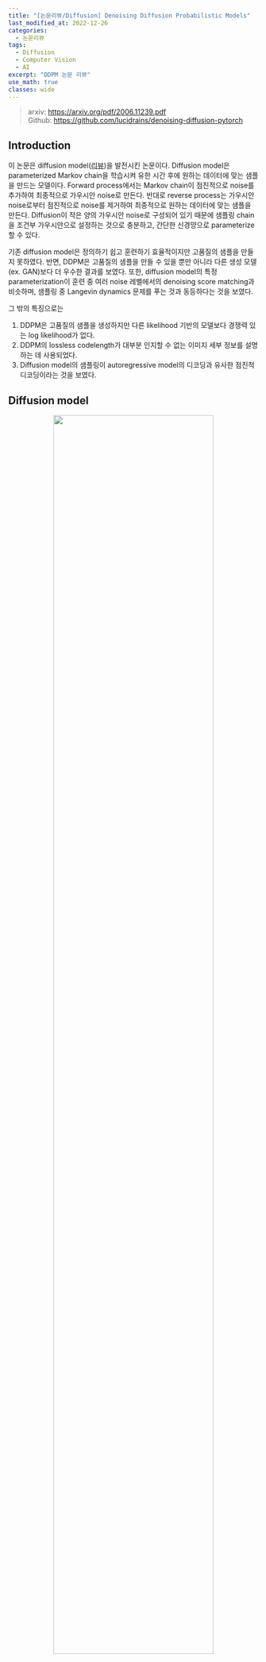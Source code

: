 ```yaml
---
title: "[논문리뷰/Diffusion] Denoising Diffusion Probabilistic Models"
last_modified_at: 2022-12-26
categories:
  - 논문리뷰
tags:
  - Diffusion
  - Computer Vision
  - AI
excerpt: "DDPM 논문 리뷰"
use_math: true
classes: wide
---
```


> arxiv: <https://arxiv.org/pdf/2006.11239.pdf>  
> Github: <https://github.com/lucidrains/denoising-diffusion-pytorch>

## Introduction
이 논문은 diffusion model([리뷰](https://kimjy99.github.io/논문리뷰/dul-nt/))을 발전시킨 논문이다. Diffusion model은 parameterized Markov chain을 학습시켜 유한 시간 후에 원하는 데이터에 맞는 샘플을 만드는 모델이다. Forward process에서는 Markov chain이 점진적으로 noise를 추가하여 최종적으로 가우시안 noise로 만든다. 반대로 reverse process는 가우시안 noise로부터 점진적으로 noise를 제거하여 최종적으로 원하는 데이터에 맞는 샘플을 만든다. Diffusion이 작은 양의 가우시안 noise로 구성되어 있기 때문에 샘플링 chain을 조건부 가우시안으로 설정하는 것으로 충분하고, 간단한 신경먕으로 parameterize할 수 있다. 

기존 diffusion model은 정의하기 쉽고 훈련하기 효율적이지만 고품질의 샘플을 만들지 못하였다. 반면, DDPM은 고품질의 샘플을 만들 수 있을 뿐만 아니라 다른 생성 모델 (ex. GAN)보다 더 우수한 결과를 보였다. 또한, diffusion model의 특정 parameterization이 훈련 중 여러 noise 레벨에서의 denoising score matching과 비슷하며, 샘플링 중 Langevin dynamics 문제를 푸는 것과 동등하다는 것을 보였다.  

그 밖의 특징으로는
1. DDPM은 고품질의 샘플을 생성하지만 다른 likelihood 기반의 모델보다 경쟁력 있는 log likelihood가 없다.
2. DDPM의 lossless codelength가 대부분 인지할 수 없는 이미지 세부 정보를 설명하는 데 사용되었다. 
3. Diffusion model의 샘플링이 autoregressive model의 디코딩과 유사한 점진적 디코딩이라는 것을 보였다. 

## Diffusion model

<center><img src='{{"/assets/img/ddpm/ddpm-graph.PNG" | relative_url}}' width="80%"></center>

Diffusion model은 $p_\theta (x_0) := \int p_\theta (x_{0:T}) dx_{1:T}$로 정의한다. $x_1, \cdots, x_T$는 데이터 $x_0 \sim q(x_0 )$와 같은 크기이다. Joint distribution (결합 분포) $p_\theta (x_{0:T})$는 reverse process라 불리며, $p(x_T ) = \mathcal{N} (x_T ; 0, I )$에서 시작하는 Gaussian transition으로 이루어진 Markov chain으로 정의된다. 

$$
\begin{equation}
p_\theta (x_{0:T}) := p(x_T) \prod_{t=1}^T p_\theta (x_{t-1}|x_{t}) \\
p_\theta (x_{t-1}|x_{t}) := \mathcal{N} (x_{t-1} ; \mu_\theta (x_t , t), \Sigma_\theta (x_t , t))
\end{equation}
$$

<br>
Diffusion model이 다른 latent variable model과 다른 점은 forward process 혹은 diffusion process라 불리는 approximate posterior $q(x_{1:T}|x_0)$가
$\beta_1, \cdots, \beta_T$에 따라 가우시안 noise를 점진적으로 추가하는 Markov chain이라는 것이다. 

$$
\begin{equation}
q (x_{1:T}|x_0) := \prod_{t=1}^T q (x_{t}|x_{t-1}) \\
q (x_{t}|x_{t-1}) := \mathcal{N} (x_{t} ; \sqrt{1-\beta_t} x_{t-1}, \beta_t I)
\end{equation}
$$

학습은 negative log likelihood에 대한 일반적인 variational bound을 최적화하는 것으로 진행된다. 

$$
\begin{equation}
L:= \mathbb{E} [-\log p_\theta (x_0)] \le \mathbb{E}_q \bigg[ -\log \frac{p_\theta (x_{0:T})}{q(x_{1:T}|x_0)} \bigg]
\le \mathbb{E}_q \bigg[ -\log p(x_T) - \sum_{t \ge 1} \log \frac{p_\theta (x_{t-1}|x_t)}{q(x_t|x_{t-1})} \bigg]
\end{equation}
$$

$\beta_t$는 reparameterization으로 학습하거나 hyper-parameter로 상수로 둘 수 있다. 또한 $\beta_t$가 충분히 작으면 forward process와 reverse process가 같은 함수 형태이므로 reverse process의 표현력은
$p_\theta (x_{t-1}|x_t)$에서 가우시안 conditional의 선택에 따라 부분적으로 보장된다. 

Forward process에서 주목할만한 것은 closed form으로 임의의 시간 $t$에서 샘플링 $x_t$가 가능하다는 것이다.

$$
\begin{equation}
\alpha_t := 1-\beta_t, \quad \bar{\alpha_t} := \prod_{s=1}^t \alpha_s \\
q(x_t | x_0) = \mathcal{N} (x_t ; \sqrt{\bar{\alpha_t}} x_0 , (1-\bar{\alpha_t})I)
\end{equation}
$$

<details>
<summary> 증명) </summary>

<hr style='border:2px solid black'>
$q (x_{t}|x_{t-1}) = \mathcal{N} (x_{t} ; \sqrt{1-\beta_t} x_{t-1}, \beta_t I)$이므로

$$
\begin{aligned}
x_t &= \sqrt{1-\beta_t} x_{t-1} + \sqrt{\beta_t} \epsilon_{t-1} & (\epsilon_{t-1} \sim \mathcal{N} (0, I)) \\
&= \sqrt{\alpha_t} x_{t-1} + \sqrt{1-\alpha_t} \epsilon_{t-1} \\
&= \sqrt{\alpha_t} (\sqrt{\alpha_{t-1}} x_{t-2} + \sqrt{1-\alpha_{t-1}} \epsilon_{t-2}) + \sqrt{1-\alpha_t} \epsilon_{t-1} & (\epsilon_{t-2} \sim \mathcal{N}(0, I))\\
&= \sqrt{\alpha_t \alpha_{t-1}} x_{t-2} + \sqrt{\alpha_t (1-\alpha_{t-1})} \epsilon_{t-2} + \sqrt{1-\alpha_t} \epsilon_{t-1} \\
\end{aligned}
$$

$\alpha_t (1-\alpha_{t-1}) + 1-\alpha_t = 1 - \alpha_t \alpha_{t-1}$이므로 $\sqrt{\alpha_t (1-\alpha_{t-1})} \epsilon_{t-2} + \sqrt{1-\alpha_t} \epsilon_{t-1} \sim \mathcal{N}(0, (1 - \alpha_t \alpha_{t-1})I)$이고 대입하면, 

$$
\begin{aligned}
x_t &= \sqrt{\alpha_t \alpha_{t-1}} x_{t-2} + \sqrt{1 - \alpha_t \alpha_{t-1}} \epsilon'_{t-2} & (\epsilon'_{t-2} \sim \mathcal{N}(0, I)) \\
&= \sqrt{\alpha_t \alpha_{t-1} \alpha_{t-2}} x_{t-3} + \sqrt{1 - \alpha_t \alpha_{t-1} \alpha_{t-2}} \epsilon'_{t-3} & (\epsilon'_{t-3} \sim \mathcal{N}(0, I)) \\
&= \cdots \\
&= \sqrt{\bar{\alpha}_t} x_{0} + \sqrt{1 - \bar{\alpha}_t} \epsilon'_{0} & (\epsilon'_{0} \sim \mathcal{N}(0, I))
\end{aligned}
$$

<br>
따라서, $q(x_t | x_0) = \mathcal{N} (x_t ; \sqrt{\bar{\alpha}_t} x_0 , (1-\bar{\alpha}_t)I)$이다.  
<hr style='border:2px solid black'>
</details>

<br>
한 번에 샘플링이 가능하므로 stochastic gradient descent을 이용하여 효율적인 학습이 가능하다. $L$을 다음과 같이 다시 쓰면 분산 감소로 인해 추가 개선이 가능하다. 

$$
\begin{equation}
L = \mathbb{E}_q \bigg[ \underbrace{D_{KL} (q(x_T | x_0) \; || \; p(x_T))}_{L_T}
+ \sum_{t>1} \underbrace{D_{KL} (q(x_{t-1} | x_t , x_0) \; || \; p_\theta (x_{t-1} | x_t))}_{L_{t-1}}
\underbrace{- \log p_\theta (x_0 | x_1)}_{L_0} \bigg]
\end{equation}
$$

위 식은 KL divergence으로 forward process posterior (ground truth)와 $p_\theta (x_{t-1} \vert x_t)$를 직접 비교하며, 이는 tractable하다. 두 가우시안 분포에 대한 KL Divergence는 closed form으로 된 Rao-Blackwellized 방식으로 계산할 수 있기 때문에 $L$을 쉽게 계산할 수 있다. 

$q(x_{t-1} \vert x_t, x_0)$는 다음 식으로 계산할 수 있다. 

$$
\begin{aligned}
q (x_{t-1} | x_t, x_0) &= \mathcal{N} (x_{t-1} ; \tilde{\mu_t} (x_t, x_0), \tilde{\beta_t} I), \\
\rm{where} \quad \tilde{\mu_t} (x_t, x_0) &:= \frac{\sqrt{\bar{\alpha}_{t-1}} \beta_t}{1-\bar{\alpha}_t} x_0 + \frac{\sqrt{\alpha_t}(1-\bar{\alpha}_{t-1})}{1-\bar{\alpha}_t} x_t
\quad \rm{and} \quad \tilde{\beta_t} := \frac{1-\bar{\alpha}_{t-1}}{1-\bar{\alpha}_t} \beta_t
\end{aligned}
$$

<details>
<summary> 증명) </summary>

<hr style='border:2px solid black'>

$$
\begin{aligned}
q(x_{t-1} | x_t, x_0) &= q(x_t | x_{t-1}, x_0) \frac{q(x_{t-1} | x_0)}{q(x_t | x_0)} \\
& \propto \exp \bigg(- \frac{1}{2} (\frac{(x_t - \sqrt{\alpha_t} x_{t-1})^2}{\beta_t}
+ \frac{(x_{t-1} - \sqrt{\bar{\alpha}_{t-1}} x_0)^2}{1-\bar{\alpha}_{t-1}}
- \frac{(x_t - \sqrt{\bar{\alpha}_{t}} x_0)^2}{1-\bar{\alpha}_{t}}) \bigg) \\
&= \exp \bigg(- \frac{1}{2} (\frac{x_t^2 - 2\sqrt{\alpha_t} x_t x_{t-1} + \alpha_t x_{t-1}^2}{\beta_t}
+ \frac{x_{t-1}^2 - 2\sqrt{\bar{\alpha}_{t-1}} x_{t-1} x_0 + \bar{\alpha}_{t-1} x_0^2}{1-\bar{\alpha}_{t-1}}
- \frac{(x_t - \sqrt{\bar{\alpha}_{t}} x_0)^2}{1-\bar{\alpha}_{t}}) \bigg) \\
&= \exp \bigg(- \frac{1}{2} ((\frac{\alpha_t}{\beta_t} + \frac{1}{1-\bar{\alpha}_{t-1}}) x_{t-1}^2
- 2(\frac{\sqrt{\alpha_t}}{\beta_t}x_t + \frac{\sqrt{\bar{\alpha}_{t-1}}}{1-\bar{\alpha}_{t-1}} x_0) x_{t-1}
+ C(x_t, x_0)) \bigg) \\
&= A(x_t, x_0) \exp \bigg( -\frac{1}{2 \tilde{\beta}_t} (x_{t-1} - \tilde{\mu}_t (x_t, x_0))^2 \bigg) \\
\tilde{\beta}_t &= 1 / \bigg( \frac{\alpha_t}{\beta_t} + \frac{1}{1-\bar{\alpha}_{t-1}} \bigg)
= \frac{\beta_t (1-\bar{\alpha}_{t-1})}{\alpha_t (1-\bar{\alpha}_{t-1}) + \beta_t}
= \frac{\beta_t (1-\bar{\alpha}_{t-1})}{\alpha_t -\alpha_t \bar{\alpha}_{t-1} + \beta_t}
= \frac{1-\bar{\alpha}_{t-1}}{1 - \bar{\alpha}_t} \beta_t \\
\tilde{\mu_t} (x_t, x_0) &= (\frac{\sqrt{\alpha_t}}{\beta_t}x_t + \frac{\sqrt{\bar{\alpha}_{t-1}}}{1-\bar{\alpha}_{t-1}} x_0) \tilde{\beta}_t
= (\frac{\sqrt{\alpha_t}}{\beta_t}x_t + \frac{\sqrt{\bar{\alpha}_{t-1}}}{1-\bar{\alpha}_{t-1}} x_0) \frac{1-\bar{\alpha}_{t-1}}{1 - \bar{\alpha}_t} \beta_t \\
&= \frac{\sqrt{\bar{\alpha}_{t-1}} \beta_t}{1-\bar{\alpha}_t} x_0 + \frac{\sqrt{\alpha_t}(1-\bar{\alpha}_{t-1})}{1-\bar{\alpha}_t} x_t
\end{aligned}
$$

<hr style='border:2px solid black'>
</details>

<br>
위와 같이 $q(x_{t-1} \vert x_t)$는 계산하기 어렵지만 $q(x_{t-1} \vert x_t, x_0)$는 쉽게 계산할 수 있다. 즉, $x_t$에서 $x_{t-1}$을 바로 구하는 것은 어렵지만 $x_0$를 조건으로 주면 쉽게 구할 수 있다. 

##  Diffusion models and denoising autoencoders
### 1. Forward process와 $L_T$

실험에서 forward process의 분산 $\beta_t$을 상수로 고정할 것이기 때문에 approximate posterior $q$에는 학습되는 파라미터가 없다. 따라서 학습 중에 $L_T$는 상수이므로 무시할 수 있다. 

### 2. Reverse process와 $L_{1:T-1}$

$1 < t \le T$에 대한 $p_\theta (x_{t-1} \vert x_t) = \mathcal{N} (x_{t-1} ; \mu_\theta (x_t, t) ; \Sigma_\theta (x_t, t))$을 다음과 같이 설정하였다. 

1. $\Sigma_\theta (x_t, t) = \sigma_t^2 I$로 두었으며, $\sigma_t$는 학습하지 않는 $t$에 의존하는 상수이다. 실험을 해 본 결과, $\sigma_t^2 = \beta_t$나 $\sigma_t^2 = \tilde{\beta_t}$로 두어도 비슷한 결과가 나온다고 한다.  
2. $\mu_\theta (x_t, t)$를 나타내기 위해 특정 parameterization을 제안한다. $p_\theta (x_{t-1}\vert x_t) = \mathcal{N} (x_{t-1} ; \mu_\theta (x_t, t), \sigma_t^2 I)$에 대하여 다음과 같이 쓸 수 있다.  

$$
\begin{equation}
L_{t-1} = \mathbb{E}_q \bigg[ \frac{1}{2\sigma_t^2} \| \tilde{\mu_t} (x_t, x_0) - \mu_\theta (x_t, t) \|^2 \bigg] + C
\end{equation}
$$

<details>
<summary> 증명) </summary>

<hr style='border:2px solid black'>
$q(x) = \mathcal{N} (\mu_1, \sigma_1^2)$이고 $p(x) = \mathcal{N} (\mu_2, \sigma_2^2)$이라고 하면 KL divergence는 다음과 같다. 

$$
\begin{equation}
D_{KL} (q \| p) = - \int q(x) \log p(x) dx + \int q(x) \log q(x) dx
\end{equation}
$$

$$
\begin{aligned}
- \int q(x) \log p(x) dx &= - \int q(x) \log \frac{1}{(2\pi \sigma_2^2)^{(1/2)}} e^{- \frac{(x-\mu_2)^2}{2\sigma_2^2}} dx \\
&= \frac{1}{2} \log (2\pi \sigma_2^2) - \int q(x) \bigg( - \frac{(x-\mu_2)^2}{2\sigma_2^2} \bigg) dx \\
&= \frac{1}{2} \log (2\pi \sigma_2^2) + \frac{\int q(x) x^2 dx - \int q(x) 2x\mu_2 dx + \int q(x)\mu_2^2 dx}{2\sigma_2^2} \\
&= \frac{1}{2} \log (2\pi \sigma_2^2) + \frac{\langle x^2 \rangle - 2\langle x \rangle \mu_2 + \mu_2^2}{2\sigma_2^2} \\
&= \frac{1}{2} \log (2\pi \sigma_2^2) + \frac{\sigma_1^2 + \mu_1^2 - 2 \mu_1 \mu_2 + \mu_2^2}{2\sigma_2^2} \\
&= \frac{1}{2} \log (2\pi \sigma_2^2) + \frac{\sigma_1^2 + (\mu_1 - \mu_2)^2}{2\sigma_2^2} \\
\end{aligned}
$$

$$
\begin{aligned}
D_{KL} (q \| p) &= \frac{1}{2} \log (2\pi \sigma_2^2) + \frac{\sigma_1^2 + (\mu_1 - \mu_2)^2}{2\sigma_2^2} - \frac{1}{2} \log (2\pi \sigma_1^2) - \frac{1}{2} \\
&= \frac{1}{2} \log ( \frac{\sigma_2^2}{\sigma_1^2}) + \frac{\sigma_1^2 - \sigma_2^2 + (\mu_1 - \mu_2)^2}{2\sigma_2^2} \\
\end{aligned}
$$

$q (x_{t-1} \vert x_t, x_0) = \mathcal{N} (x_{t-1} ; \tilde{\mu_t} (x_t, x_0), \sigma_t^2 I)$이고 $p_\theta (x_{t-1} \vert x_t) = \mathcal{N} (x_{t-1} ; \mu_\theta (x_t, t), \sigma_t^2 I)$이므로 $\mu_1 = \tilde{\mu_t} (x_t, x_0)$, $\mu_2 = \mu_\theta (x_t, t)$, $\sigma_1^2 = \sigma_2^2 = \sigma_t^2$를 $L_{t-1}$에 대입하면 다음과 같다. 

$$
\begin{aligned}
L_{t-1} &= \mathbb{E}_q \bigg[ D_{KL} (q(x_{t-1} | x_t , x_0) \; || \; p_\theta (x_{t-1} | x_t)) \bigg] \\
&= \mathbb{E}_q \bigg[ \frac{1}{2} \log ( \frac{\sigma_t^2}{\sigma_t^2}) + \frac{\sigma_t^2 - \sigma_t^2 + (\tilde{\mu_t} (x_t, x_0) - \mu_\theta (x_t, t))^2}{2\sigma_2^2} \bigg] + C \\
&= \mathbb{E}_q \bigg[ \frac{1}{2\sigma_t^2} \| \tilde{\mu_t} (x_t, x_0) - \mu_\theta (x_t, t) \|^2 \bigg] + C \\
\end{aligned}
$$

<hr style='border:2px solid black'>
</details>

<br>
$C$는 $\theta$에 독립적인 상수이다. 따라서 $L_{t-1}$은 ground truth $\tilde{\mu_t}$에 $\mu_\theta$가 가까워지도록 학습된다. 샘플링하는 식

$$
\begin{equation}
x_t(x_0, \epsilon) = \sqrt{\bar{\alpha}_t} x_0 + \sqrt{1-\bar{\alpha}_t}\epsilon, \quad \epsilon \sim \mathcal{N}(0,I)
\end{equation}
$$

을 변형하면

$$
\begin{equation}
x_0 = \frac{1}{\sqrt{\bar{\alpha}_t}} (x_t(x_0, \epsilon) - \sqrt{1-\bar{\alpha}_t}\epsilon)
\end{equation}
$$

이고 $\tilde{\mu_t} (x_t, x_0)$에 대입하여 정리하면 다음과 같다. 

$$
\begin{aligned}
\tilde{\mu_t} (x_t, x_0) &= \frac{\sqrt{\bar{\alpha}_{t-1}} \beta_t}{1-\bar{\alpha}_t} x_0 + \frac{\sqrt{\alpha_t}(1-\bar{\alpha}_{t-1})}{1-\bar{\alpha}_t} x_t \\
&= \frac{\sqrt{\bar{\alpha}_{t-1}} \beta_t}{1-\bar{\alpha}_t} \frac{1}{\sqrt{\bar{\alpha}_t}} (x_t(x_0, \epsilon) - \sqrt{1-\bar{\alpha}_t}\epsilon) + \frac{\sqrt{\alpha_t}(1-\bar{\alpha}_{t-1})}{1-\bar{\alpha}_t} x_t \\
&= \bigg( \frac{\sqrt{\bar{\alpha}_{t-1}}}{\sqrt{\bar{\alpha}_t}} \frac{\beta_t}{1-\bar{\alpha}_t} + \frac{1}{\sqrt{\alpha_t}} \frac{\alpha_t(1-\bar{\alpha}_{t-1})}{1-\bar{\alpha}_t} \bigg) x_t(x_0, \epsilon) - \frac{\sqrt{\bar{\alpha}_{t-1}}}{\sqrt{\bar{\alpha}_t}} \frac{\beta_t}{\sqrt{1-\bar{\alpha}_t}} \epsilon\\
&= \frac{1}{\sqrt{\alpha_t}} \bigg(\bigg( \frac{\beta_t + \alpha_t - \alpha_t \bar{\alpha}_{t-1}}{1-\bar{\alpha}_t} \bigg) x_t(x_0, \epsilon) - \frac{\beta_t}{\sqrt{1-\bar{\alpha}_t}} \epsilon \bigg) \\
&= \frac{1}{\sqrt{\alpha_t}} \bigg( x_t(x_0, \epsilon) - \frac{\beta_t}{\sqrt{1-\bar{\alpha}_t}} \epsilon \bigg) \\
L_{t-1} - C &= \mathbb{E}_{x_0, \epsilon} \bigg[ \frac{1}{2\sigma_t^2} \bigg\| \frac{1}{\sqrt{\alpha_t}} \bigg( x_t(x_0, \epsilon) - \frac{\beta_t}{\sqrt{1-\bar{\alpha}_t}} \epsilon \bigg) - \mu_\theta (x_t(x_0, \epsilon), t) \bigg\|^2 \bigg]
\end{aligned}
$$

$\mu_\theta$의 경우 $x_t$는 forward process에서 만들어 모델의 입력으로 줄 수 있기 때문에 $\tilde{\mu}_t$를 이용하여 다음과 같이 parameterization을 한다. 

$$
\begin{equation}
\mu_\theta (x_t, t) = \tilde{\mu}_t \bigg( x_t, \frac{1}{\sqrt{\bar{\alpha}_t}} (x_t - \sqrt{1-\bar{\alpha}_t} \epsilon_\theta (x_t)) \bigg)
= \frac{1}{\sqrt{\alpha_t}} \bigg( x_t - \frac{\beta_t}{\sqrt{1-\bar{\alpha}_t}} \epsilon_\theta (x_t, t) \bigg)
\end{equation}
$$

$\epsilon_\theta$는 $x_t$로부터 $\epsilon$을 예측하는 function approximator이다.

$x_{t-1} \sim p_\theta (x_{t-1} \vert x_t)$의 샘플링은 다음과 같이 진행된다. 

$$
\begin{equation}
x_{t-1} = \frac{1}{\sqrt{\alpha_t}} \bigg( x_t - \frac{\beta_t}{\sqrt{1- \bar{\alpha}_t}} \epsilon_\theta (x_t, t) \bigg) + \sigma_t z, \quad z \sim \mathcal{N} (0, I)
\end{equation}
$$

정리하면, 학습과 샘플링 과정은 다음 알고리즘과 같이 진행된다. 

<center><img src='{{"/assets/img/ddpm/ddpm-algorithm.PNG" | relative_url}}' width="80%"></center>

샘플링 과정 (Algorithm 2)은 데이터 밀도의 학습된 기울기로 $\epsilon_\theta$를 사용하는 Langevin 역학과 유사하다.

추가로, parameterization을 한 $\mu_\theta$를 objective function 식에 대입하면

$$
\begin{equation}
L_{t-1} - C = \mathbb{E}_{x_0, \epsilon} \bigg[ \frac{\beta_t^2}{2\sigma_t^2 \alpha_t (1-\bar{\alpha}_t)} \| \epsilon - \epsilon_\theta (\sqrt{\bar{\alpha}_t} + \sqrt{1-\bar{\alpha}_t} \epsilon, t) \|^2 \bigg]
\end{equation}
$$

인데, 이는 여러 noise 레벨에서의 denoising score matching과 유사하며 Langevin-like reverse process의 variational bound과 같다. 

### 3. Data scaling, reverse process decoder, and $L_0$

이미지 데이터는 0부터 255까지의 정수로 되어있고 -1부터 1까지의 실수로 선형적으로 스케일링되어 주어진다. 이를 통해 신경망(reverse process)이 표준 정규 prior $p(x_T)$에서 시작하여 언제나 스케일링된 이미지로 갈 수 있게 한다. 이산적인(discrete) log likelihood를 얻기 위하여 reverse process의 마지막 항 $L_0$를 가우시안 분포 $\mathcal{N} (x_0; \mu_\theta (x_1, 1), \sigma_1^2 I)$에서 나온 독립적인 discrete decoder로 설정하였다.  

$$
\begin{aligned}
p_\theta (x_0 | x_1) &= \prod_{i=1}^D \int_{\delta_{-} (x_0^i)}^{\delta_{+} (x_0^i)} \mathcal{N} (x; \mu_\theta^i (x_1, 1), \sigma_1^2) dx \\
\sigma_{+} (x) &= \cases{\infty & (x=1) \\ x + \frac{1}{255} & (x < 1)} \quad \sigma_{-} (x) &= \cases{-\infty & (x=-1) \\ x - \frac{1}{255} & (x > -1)}
\end{aligned}
$$

$D$는 데이터의 dimensionality이며 $i$는 각 좌표를 나타낸다. 

### 4. Simplified training objective
저자들은 training objective를 다음과 같이 simplification하였다. 

$$
\begin{equation}
L_{\rm{simple}} := \mathbb{E}_{t, x_0, \epsilon} \bigg[ \| \epsilon - \epsilon_\theta (\sqrt{\bar{\alpha}_t} + \sqrt{1-\bar{\alpha}_t} \epsilon, t) \|^2 \bigg]
\end{equation}
$$

여기서 $t$는 1과 T 사이에서 uniform하다. Simplified objective는 기존의 training objective에서 가중치를 제거한 형태이다. 이 가중치항은 $t$에 대한 함수로, $t$가 작을수록 큰 값을 가지기 때문에 $t$가 작을 때 더 큰 가중치가 부여되어 학습된다. 즉, 매우 작은 양의 noise가 있는 데이터에서 noise를 제거하는데 집중되어 학습된다. 따라서 매우 작은 $t$에서는 학습이 잘 진행되지만 큰 $t$에서는 학습이 잘 되지 않기 때문에 가중치항을 제거하여 큰 $t$에서도 학습이 잘 진행되도록 한다. 

실험을 통하여 가중치항을 제거한 $L_{\rm{simple}}$이 더 좋은 샘플을 생성하는 것을 확인했다고 한다. 

## Experiments
- 모든 실험에서 T = 1000
- $\beta_t$는 $\beta_1 = 10^{-4}$에서 $\beta_T = 0.02$로 선형적으로 증가
- $x_T$에서 signal-to-noise-ratio는 최대한 작게 $(L_T = D_{KL}(q(x_T\vert x_0) \; \| \; \mathcal{N}(0,I)) \approx 10^{-5})$
- 신경망은 group normalization을 사용하는 U-Net backbone (unmasked PixelCNN++과 비슷한 구조)
- Transformer sinusoidal position embedding으로 모델에게 시간 $t$를 입력
- 16x16 feature map에서 self-attention 사용

## Results
<center>
  <img src='{{"/assets/img/ddpm/ddpm-table1.PNG" | relative_url}}' width="55%">
  &nbsp; &nbsp;
  <img src='{{"/assets/img/ddpm/ddpm-table2.PNG" | relative_url}}' width="35%">
</center>

<center><img src='{{"/assets/img/ddpm/ddpm-lsun.PNG" | relative_url}}' width="80%"></center>
<center><img src='{{"/assets/img/ddpm/ddpm-celeba.PNG" | relative_url}}' width="80%"></center>
